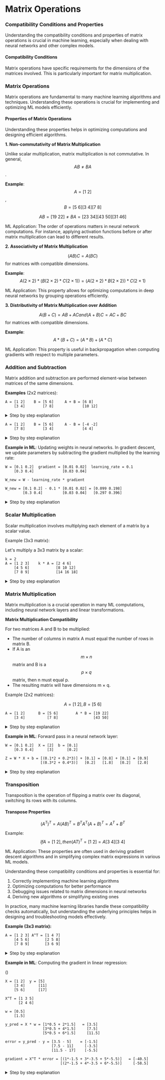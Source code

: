 # Matrix Operations

### Compatibility Conditions and Properties

Understanding the compatibility conditions and properties of matrix operations is crucial in machine learning, especially when dealing with neural networks and other complex models.

#### Compatibility Conditions

Matrix operations have specific requirements for the dimensions of the matrices involved. This is particularly important for matrix multiplication.

### Matrix Operations

Matrix operations are fundamental to many machine learning algorithms and techniques. Understanding these operations is crucial for implementing and optimizing ML models efficiently.

#### Properties of Matrix Operations

Understanding these properties helps in optimizing computations and designing efficient algorithms.

**1. Non-commutativity of Matrix Multiplication**

Unlike scalar multiplication, matrix multiplication is not commutative. In general, $$AB ≠ BA$$.

**Example**: $$A = [1\ 2]$$, $$B = [5\ 6] [3\ 4] [7\ 8]$$

$$AB = [19\ 22] ≠ BA = [23\ 34] [43\ 50] [31\ 46]$$

ML Application: The order of operations matters in neural network computations. For instance, applying activation functions before or after matrix multiplication can lead to different results.

**2. Associativity of Matrix Multiplication**

$$(AB)C = A(BC)$$ for matrices with compatible dimensions.

**Example**: $$A (2×2) * (B (2×2) * C (2×1)) = (A (2×2) * B (2×2)) * C (2×1)$$

ML Application: This property allows for optimizing computations in deep neural networks by grouping operations efficiently.

**3. Distributivity of Matrix Multiplication over Addition**

$$A(B + C) = AB + AC and (A + B)C = AC + BC$$ for matrices with compatible dimensions.

**Example**: $$A * (B + C) = (A * B) + (A * C)$$

ML Application: This property is useful in backpropagation when computing gradients with respect to multiple parameters.

### **Addition and Subtraction**

Matrix addition and subtraction are performed element-wise between matrices of the same dimensions.

**Examples** (2x2 matrices):

```
A = [1 2]    B = [5 6]     A + B = [6 8]
    [3 4]        [7 8]             [10 12]
```

<details>

<summary>Step by step explanation</summary>

Step 1: Add corresponding elements

* $$(1,1): 1 + 5 = 6$$
* $$(1,2): 2 + 6 = 8$$
* $$(2,1): 3 + 7 = 10$$
* $$(2,2): 4 + 8 = 12$$

Step 2: Write the result $$A + B = [6\ 8] [10\ 12]$$

</details>

```
A = [1 2]    B = [5 6]     A - B = [-4 -2]
    [7 8]        [3 4]             [4 4]
```

<details>

<summary>Step by step explanation</summary>

Step 1: Add corresponding elements

* $$(1,1): 1 - 5 = -4$$
* $$(1,2): 2 - 6 = -2$$
* $$(2,1): 7 - 3 = 4$$
* $$(2,2): 8 -4 = 4$$

Step 2: Write the result $$A - B = [-4\ -2] [4\ 4]$$

</details>

**Example in ML**: Updating weights in neural networks. In gradient descent, we update parameters by subtracting the gradient multiplied by the learning rate:

```
W = [0.1 0.2]  gradient = [0.01 0.02]  learning_rate = 0.1
    [0.3 0.4]             [0.03 0.04]

W_new = W - learning_rate * gradient

W_new = [0.1 0.2] - 0.1 * [0.01 0.02] = [0.099 0.198]
        [0.3 0.4]         [0.03 0.04]   [0.297 0.396]
```

<details>

<summary>Step by step explanation</summary>

Step 1: Multiply gradient by learning rate $$0.1 * [0.01\ 0.02] = [0.001\ 0.002] [0.03\ 0.04] [0.003\ 0.004]$$

Step 2: Subtract from $$W [0.1\ 0.2 ] - [0.001\ 0.002] = [0.099\ 0.198] [0.3\ 0.4 ] [0.003\ 0.004] [0.297\ 0.396]$$

</details>

### Scalar Multiplication

Scalar multiplication involves multiplying each element of a matrix by a scalar value.

Example (3x3 matrix):

Let's multiply a 3x3 matrix by a scalar:

```
k = 2
A = [1 2 3]    k * A = [2 4 6]
    [4 5 6]            [8 10 12]
    [7 8 9]            [14 16 18]
```

<details>

<summary>Step by step explanation</summary>

Step 1: Multiply each element by $$k$$

* $$(1,1): 2 * 1 = 2$$
* $$(1,2): 2 * 2 = 4$$
* $$(1,3): 2 * 3 = 6$$
* $$(2,1): 2 * 4 = 8$$
* $$(2,2): 2 * 5 = 10$$
* $$(2,3): 2 * 6 = 12$$
* $$(3,1): 2 * 7 = 14$$
* $$(3,2): 2 * 8 = 16$$
* $$(3,3): 2 * 9 = 18$$

Step 2: Write the result $$A = [2\ 4\ 6] [8\ 10\ 12] [14\ 16\ 18]$$

</details>

### Matrix Multiplication

Matrix multiplication is a crucial operation in many ML computations, including neural network layers and linear transformations.

**Matrix Multiplication Compatibility**

For two matrices A and B to be multiplied:

* The number of columns in matrix A must equal the number of rows in matrix B.
* If A is an $$m × n$$ matrix and B is a $$p × q$$ matrix, then n must equal p.
* The resulting matrix will have dimensions m × q.

Example (2x2 matrices):

$$A = [1\ 2], B = [5\ 6]$$&#x20;

```
A = [1 2]      B = [5 6]        A * B = [19 22]
    [3 4]          [7 8]                [43 50]
```

<details>

<summary>Step by step explanation</summary>

Step 1: Multiply row 1 of A with columns of B

* $$(1,1): (15) + (27) = 5 + 14 = 19$$
* $$(1,2): (16) + (28) = 6 + 16 = 22$$

Step 2: Multiply row 2 of A with columns of B

* $$(2,1): (35) + (47) = 15 + 28 = 43$$
* $$(2,2): (36) + (48) = 18 + 32 = 50$$

Step 3: Write the result $$AB = [19\ 22] [43\ 50]$$

</details>

**Example in ML**: Forward pass in a neural network layer:

```
W = [0.1 0.2]  X = [2]  b = [0.1]
    [0.3 0.4]      [3]      [0.2]

Z = W * X + b = [(0.1*2 + 0.2*3)] + [0.1] = [0.8] + [0.1] = [0.9]
                [(0.3*2 + 0.4*3)]   [0.2]   [1.8]   [0.2]   [2.0]
```

<details>

<summary>Step by step explanation</summary>

Step 1: Multiply $$W$$ and $$X [0.1 0.2] * [2] = [(0.12 + 0.23)] [0.3 0.4] [3] [(0.32 + 0.43)] = [0.2 + 0.6] = [0.8] [0.6 + 1.2] [1.8]$$

Step 2: Add bias b $$[0.8] + [0.1] = [0.9] [1.8] [0.2] [2.0]$$

</details>

### Transposition

Transposition is the operation of flipping a matrix over its diagonal, switching its rows with its columns.

#### **Transpose Properties**

$$(A^T)^T = A (AB)^T = B^T A^T (A + B)^T = A^T + B^T$$

Example: $$If A = [1\ 2], then (A{T})^T = [1\ 2] = A [3\ 4] [3\ 4]$$

ML Application: These properties are often used in deriving gradient descent algorithms and in simplifying complex matrix expressions in various ML models.

Understanding these compatibility conditions and properties is essential for:

1. Correctly implementing machine learning algorithms
2. Optimizing computations for better performance
3. Debugging issues related to matrix dimensions in neural networks
4. Deriving new algorithms or simplifying existing ones

In practice, many machine learning libraries handle these compatibility checks automatically, but understanding the underlying principles helps in designing and troubleshooting models effectively.

**Example (3x3 matrix):**

```
A = [1 2 3] A^T = [1 4 7] 
    [4 5 6]       [2 5 8] 
    [7 8 9]       [3 6 9]
```

<details>

<summary>Step by step explanation</summary>

Step 1: Swap rows and columns

* $$New (1,1) = Old (1,1): 1$$
* $$New (1,2) = Old (2,1): 4$$
* $$New (1,3) = Old (3,1): 7$$
* $$New (2,1) = Old (1,2): 2$$
* $$New (2,2) = Old (2,2): 5$$
* $$New (2,3) = Old (3,2): 8$$
* $$New (3,1) = Old (1,3): 3$$
* $$New (3,2) = Old (2,3): 6$$
* $$New (3,3) = Old (3,3): 9$$

Step 2: Write the result $$A^T = [1\ 4\ 7] [2\ 5\ 8] [3\ 6\ 9]$$

</details>

**Example in ML**: Computing the gradient in linear regression:

()

```
X = [1 2]  y = [5]  
    [3 4]      [11]
    [5 6]      [17]

X^T = [1 3 5]
      [2 4 6]

w = [0.5]
    [1.5]

y_pred = X * w = [1*0.5 + 2*1.5]   = [3.5]
                 [3*0.5 + 4*1.5]     [7.5]
                 [5*0.5 + 6*1.5]     [11.5]

error = y_pred - y = [3.5 - 5]    = [-1.5]
                     [7.5 - 11]     [-3.5]
                     [11.5 - 17]    [-5.5]

gradient = X^T * error = [(1*-1.5 + 3*-3.5 + 5*-5.5)]   = [-40.5]
                         [(2*-1.5 + 4*-3.5 + 6*-5.5)]     [-58.5]
```

<details>

<summary>Step by step explanation</summary>

Step 1: Calculate error: $$(y_{pred} - y) [3.5] - [5] = [-1.5] [7.5] [11] [-3.5] [11.5] [17] [-5.5]$$

Step 2: Transpose $$X$$: $$X^T = [1\ 3\ 5] [2\ 4\ 6]$$

Step 3: Multiply $$X^T$$ by error: $$[1\ 3\ 5] * [-1.5] = [(1*-1.5 + 3*-3.5 + 5*-5.5)] [2\ 4\ 6] [-3.5] [(2*-1.5 + 4*-3.5 + 6*-5.5)] [-5.5] = [-40.5] [-58.5]$$

Step 4: Divide by $$n_{samples}$$ (3 in this case): $$[-40.5 / 3] = [-13.5] [-58.5 / 3] [-19.5]$$

This step-by-step breakdown illustrates how each matrix operation is performed and how it applies in machine learning contexts.

</details>
